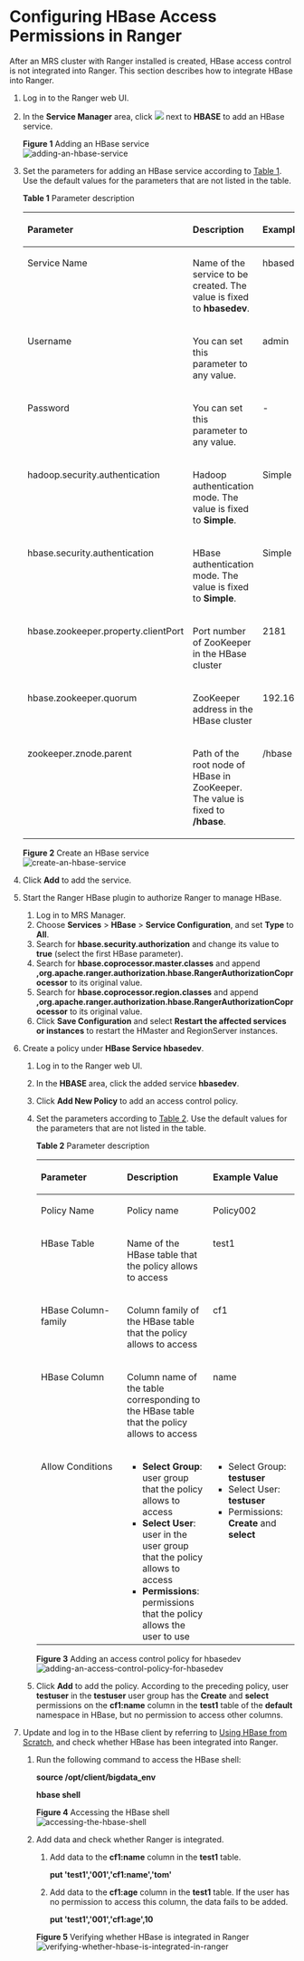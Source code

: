 # Configuring HBase Access Permissions in Ranger<a name="EN-US_TOPIC_0228886237"></a>

After an MRS cluster with Ranger installed is created, HBase access control is not integrated into Ranger. This section describes how to integrate HBase into Ranger.

1.  Log in to the Ranger web UI.
2.  In the  **Service Manager**  area, click  ![](figures/icon_mrs_jiahao.png)  next to  **HBASE**  to add an HBase service.

    **Figure  1**  Adding an HBase service<a name="fig1355517248383"></a>  
    ![](figures/adding-an-hbase-service.png "adding-an-hbase-service")

3.  Set the parameters for adding an HBase service according to  [Table 1](#table74220350178). Use the default values for the parameters that are not listed in the table.

    **Table  1**  Parameter description

    <a name="table74220350178"></a>
    <table><thead align="left"><tr id="row1743935151719"><th class="cellrowborder" valign="top" width="33.33333333333333%" id="mcps1.2.4.1.1"><p id="p13378105233519"><a name="p13378105233519"></a><a name="p13378105233519"></a>Parameter</p>
    </th>
    <th class="cellrowborder" valign="top" width="33.33333333333333%" id="mcps1.2.4.1.2"><p id="p7378652143515"><a name="p7378652143515"></a><a name="p7378652143515"></a>Description</p>
    </th>
    <th class="cellrowborder" valign="top" width="33.33333333333333%" id="mcps1.2.4.1.3"><p id="p337875211359"><a name="p337875211359"></a><a name="p337875211359"></a>Example Value</p>
    </th>
    </tr>
    </thead>
    <tbody><tr id="row94373551718"><td class="cellrowborder" valign="top" width="33.33333333333333%" headers="mcps1.2.4.1.1 "><p id="p13783525354"><a name="p13783525354"></a><a name="p13783525354"></a>Service Name</p>
    </td>
    <td class="cellrowborder" valign="top" width="33.33333333333333%" headers="mcps1.2.4.1.2 "><p id="p10378952103511"><a name="p10378952103511"></a><a name="p10378952103511"></a>Name of the service to be created. The value is fixed to <strong id="b6341155601315"><a name="b6341155601315"></a><a name="b6341155601315"></a>hbasedev</strong>.</p>
    </td>
    <td class="cellrowborder" valign="top" width="33.33333333333333%" headers="mcps1.2.4.1.3 "><p id="p143789524351"><a name="p143789524351"></a><a name="p143789524351"></a>hbasedev</p>
    </td>
    </tr>
    <tr id="row154353515177"><td class="cellrowborder" valign="top" width="33.33333333333333%" headers="mcps1.2.4.1.1 "><p id="p1037885253516"><a name="p1037885253516"></a><a name="p1037885253516"></a>Username</p>
    </td>
    <td class="cellrowborder" valign="top" width="33.33333333333333%" headers="mcps1.2.4.1.2 "><p id="p203781552183511"><a name="p203781552183511"></a><a name="p203781552183511"></a>You can set this parameter to any value.</p>
    </td>
    <td class="cellrowborder" valign="top" width="33.33333333333333%" headers="mcps1.2.4.1.3 "><p id="p193781526356"><a name="p193781526356"></a><a name="p193781526356"></a>admin</p>
    </td>
    </tr>
    <tr id="row243143511179"><td class="cellrowborder" valign="top" width="33.33333333333333%" headers="mcps1.2.4.1.1 "><p id="p13379115223515"><a name="p13379115223515"></a><a name="p13379115223515"></a>Password</p>
    </td>
    <td class="cellrowborder" valign="top" width="33.33333333333333%" headers="mcps1.2.4.1.2 "><p id="p437945273517"><a name="p437945273517"></a><a name="p437945273517"></a>You can set this parameter to any value.</p>
    </td>
    <td class="cellrowborder" valign="top" width="33.33333333333333%" headers="mcps1.2.4.1.3 "><p id="p123791352153520"><a name="p123791352153520"></a><a name="p123791352153520"></a>-</p>
    </td>
    </tr>
    <tr id="row343153551716"><td class="cellrowborder" valign="top" width="33.33333333333333%" headers="mcps1.2.4.1.1 "><p id="p1243163517179"><a name="p1243163517179"></a><a name="p1243163517179"></a>hadoop.security.authentication</p>
    </td>
    <td class="cellrowborder" valign="top" width="33.33333333333333%" headers="mcps1.2.4.1.2 "><p id="p243103561716"><a name="p243103561716"></a><a name="p243103561716"></a>Hadoop authentication mode. The value is fixed to <strong id="b137387313142"><a name="b137387313142"></a><a name="b137387313142"></a>Simple</strong>.</p>
    </td>
    <td class="cellrowborder" valign="top" width="33.33333333333333%" headers="mcps1.2.4.1.3 "><p id="p843133512171"><a name="p843133512171"></a><a name="p843133512171"></a>Simple</p>
    </td>
    </tr>
    <tr id="row174315352174"><td class="cellrowborder" valign="top" width="33.33333333333333%" headers="mcps1.2.4.1.1 "><p id="p12432355173"><a name="p12432355173"></a><a name="p12432355173"></a>hbase.security.authentication</p>
    </td>
    <td class="cellrowborder" valign="top" width="33.33333333333333%" headers="mcps1.2.4.1.2 "><p id="p54303512175"><a name="p54303512175"></a><a name="p54303512175"></a>HBase authentication mode. The value is fixed to <strong id="b10695349144"><a name="b10695349144"></a><a name="b10695349144"></a>Simple</strong>.</p>
    </td>
    <td class="cellrowborder" valign="top" width="33.33333333333333%" headers="mcps1.2.4.1.3 "><p id="p184373591715"><a name="p184373591715"></a><a name="p184373591715"></a>Simple</p>
    </td>
    </tr>
    <tr id="row174314357170"><td class="cellrowborder" valign="top" width="33.33333333333333%" headers="mcps1.2.4.1.1 "><p id="p343153517173"><a name="p343153517173"></a><a name="p343153517173"></a>hbase.zookeeper.property.clientPort</p>
    </td>
    <td class="cellrowborder" valign="top" width="33.33333333333333%" headers="mcps1.2.4.1.2 "><p id="p1543173551716"><a name="p1543173551716"></a><a name="p1543173551716"></a>Port number of ZooKeeper in the HBase cluster</p>
    </td>
    <td class="cellrowborder" valign="top" width="33.33333333333333%" headers="mcps1.2.4.1.3 "><p id="p16432358177"><a name="p16432358177"></a><a name="p16432358177"></a>2181</p>
    </td>
    </tr>
    <tr id="row1043335111715"><td class="cellrowborder" valign="top" width="33.33333333333333%" headers="mcps1.2.4.1.1 "><p id="p343183531710"><a name="p343183531710"></a><a name="p343183531710"></a>hbase.zookeeper.quorum</p>
    </td>
    <td class="cellrowborder" valign="top" width="33.33333333333333%" headers="mcps1.2.4.1.2 "><p id="p14431735181716"><a name="p14431735181716"></a><a name="p14431735181716"></a>ZooKeeper address in the HBase cluster</p>
    </td>
    <td class="cellrowborder" valign="top" width="33.33333333333333%" headers="mcps1.2.4.1.3 "><p id="p13980205719194"><a name="p13980205719194"></a><a name="p13980205719194"></a>192.168.0.7,192.168.0.8,192.168.0.9</p>
    </td>
    </tr>
    <tr id="row19708163015201"><td class="cellrowborder" valign="top" width="33.33333333333333%" headers="mcps1.2.4.1.1 "><p id="p1370953092011"><a name="p1370953092011"></a><a name="p1370953092011"></a>zookeeper.znode.parent</p>
    </td>
    <td class="cellrowborder" valign="top" width="33.33333333333333%" headers="mcps1.2.4.1.2 "><p id="p4709123012208"><a name="p4709123012208"></a><a name="p4709123012208"></a>Path of the root node of HBase in ZooKeeper. The value is fixed to <strong id="b1550684011515"><a name="b1550684011515"></a><a name="b1550684011515"></a>/hbase</strong>.</p>
    </td>
    <td class="cellrowborder" valign="top" width="33.33333333333333%" headers="mcps1.2.4.1.3 "><p id="p4709163092020"><a name="p4709163092020"></a><a name="p4709163092020"></a>/hbase</p>
    </td>
    </tr>
    </tbody>
    </table>

    **Figure  2**  Create an HBase service<a name="fig39091316015"></a>  
    ![](figures/create-an-hbase-service.png "create-an-hbase-service")

4.  Click  **Add**  to add the service.
5.  Start the Ranger HBase plugin to authorize Ranger to manage HBase.
    1.  Log in to MRS Manager.
    2.  Choose  **Services**  \>  **HBase**  \>  **Service Configuration**, and set  **Type**  to  **All**.
    3.  Search for  **hbase.security.authorization**  and change its value to  **true**  \(select the first HBase parameter\).
    4.  Search for  **hbase.coprocessor.master.classes**  and append  **,org.apache.ranger.authorization.hbase.RangerAuthorizationCoprocessor**  to its original value.
    5.  Search for  **hbase.coprocessor.region.classes**  and append  **,org.apache.ranger.authorization.hbase.RangerAuthorizationCoprocessor**  to its original value.
    6.  Click  **Save Configuration**  and select  **Restart the affected services or instances**  to restart the HMaster and RegionServer instances.

6.  Create a policy under  **HBase Service hbasedev**.
    1.  Log in to the Ranger web UI.
    2.  In the  **HBASE**  area, click the added service  **hbasedev**.
    3.  Click  **Add New Policy**  to add an access control policy.
    4.  Set the parameters according to  [Table 2](#table116322231534). Use the default values for the parameters that are not listed in the table.

        **Table  2**  Parameter description

        <a name="table116322231534"></a>
        <table><thead align="left"><tr id="row11633152314316"><th class="cellrowborder" valign="top" width="33.33333333333333%" id="mcps1.2.4.1.1"><p id="p1260833016420"><a name="p1260833016420"></a><a name="p1260833016420"></a>Parameter</p>
        </th>
        <th class="cellrowborder" valign="top" width="33.33333333333333%" id="mcps1.2.4.1.2"><p id="p156082301046"><a name="p156082301046"></a><a name="p156082301046"></a>Description</p>
        </th>
        <th class="cellrowborder" valign="top" width="33.33333333333333%" id="mcps1.2.4.1.3"><p id="p1060811302417"><a name="p1060811302417"></a><a name="p1060811302417"></a>Example Value</p>
        </th>
        </tr>
        </thead>
        <tbody><tr id="row1163310231234"><td class="cellrowborder" valign="top" width="33.33333333333333%" headers="mcps1.2.4.1.1 "><p id="p1865510429816"><a name="p1865510429816"></a><a name="p1865510429816"></a>Policy Name</p>
        </td>
        <td class="cellrowborder" valign="top" width="33.33333333333333%" headers="mcps1.2.4.1.2 "><p id="p19547132615414"><a name="p19547132615414"></a><a name="p19547132615414"></a>Policy name</p>
        </td>
        <td class="cellrowborder" valign="top" width="33.33333333333333%" headers="mcps1.2.4.1.3 "><p id="p46331231316"><a name="p46331231316"></a><a name="p46331231316"></a>Policy002</p>
        </td>
        </tr>
        <tr id="row9633142318314"><td class="cellrowborder" valign="top" width="33.33333333333333%" headers="mcps1.2.4.1.1 "><p id="p11633172313315"><a name="p11633172313315"></a><a name="p11633172313315"></a>HBase Table</p>
        </td>
        <td class="cellrowborder" valign="top" width="33.33333333333333%" headers="mcps1.2.4.1.2 "><p id="p45473261944"><a name="p45473261944"></a><a name="p45473261944"></a>Name of the HBase table that the policy allows to access</p>
        </td>
        <td class="cellrowborder" valign="top" width="33.33333333333333%" headers="mcps1.2.4.1.3 "><p id="p2063314239314"><a name="p2063314239314"></a><a name="p2063314239314"></a>test1</p>
        </td>
        </tr>
        <tr id="row863372320317"><td class="cellrowborder" valign="top" width="33.33333333333333%" headers="mcps1.2.4.1.1 "><p id="p16335231835"><a name="p16335231835"></a><a name="p16335231835"></a>HBase Column-family</p>
        </td>
        <td class="cellrowborder" valign="top" width="33.33333333333333%" headers="mcps1.2.4.1.2 "><p id="p054718261244"><a name="p054718261244"></a><a name="p054718261244"></a>Column family of the HBase table that the policy allows to access</p>
        </td>
        <td class="cellrowborder" valign="top" width="33.33333333333333%" headers="mcps1.2.4.1.3 "><p id="p176331023136"><a name="p176331023136"></a><a name="p176331023136"></a>cf1</p>
        </td>
        </tr>
        <tr id="row1663420237318"><td class="cellrowborder" valign="top" width="33.33333333333333%" headers="mcps1.2.4.1.1 "><p id="p663414239318"><a name="p663414239318"></a><a name="p663414239318"></a>HBase Column</p>
        </td>
        <td class="cellrowborder" valign="top" width="33.33333333333333%" headers="mcps1.2.4.1.2 "><p id="p1754752616416"><a name="p1754752616416"></a><a name="p1754752616416"></a>Column name of the table corresponding to the HBase table that the policy allows to access</p>
        </td>
        <td class="cellrowborder" valign="top" width="33.33333333333333%" headers="mcps1.2.4.1.3 "><p id="p1063412318311"><a name="p1063412318311"></a><a name="p1063412318311"></a>name</p>
        </td>
        </tr>
        <tr id="row463413231318"><td class="cellrowborder" valign="top" width="33.33333333333333%" headers="mcps1.2.4.1.1 "><p id="p1263412231934"><a name="p1263412231934"></a><a name="p1263412231934"></a>Allow Conditions</p>
        </td>
        <td class="cellrowborder" valign="top" width="33.33333333333333%" headers="mcps1.2.4.1.2 "><a name="ul291972075620"></a><a name="ul291972075620"></a><ul id="ul291972075620"><li><strong id="b1804939152017"><a name="b1804939152017"></a><a name="b1804939152017"></a>Select Group</strong>: user group that the policy allows to access</li><li><strong id="b106013419203"><a name="b106013419203"></a><a name="b106013419203"></a>Select User</strong>: user in the user group that the policy allows to access</li><li><strong id="b18863104282018"><a name="b18863104282018"></a><a name="b18863104282018"></a>Permissions</strong>: permissions that the policy allows the user to use</li></ul>
        </td>
        <td class="cellrowborder" valign="top" width="33.33333333333333%" headers="mcps1.2.4.1.3 "><a name="ul11428874228"></a><a name="ul11428874228"></a><ul id="ul11428874228"><li>Select Group: <strong id="b21006446206"><a name="b21006446206"></a><a name="b21006446206"></a>testuser</strong></li><li>Select User: <strong id="b1437524511209"><a name="b1437524511209"></a><a name="b1437524511209"></a>testuser</strong></li><li>Permissions: <strong id="b17345104615201"><a name="b17345104615201"></a><a name="b17345104615201"></a>Create</strong> and <strong id="b183461146132016"><a name="b183461146132016"></a><a name="b183461146132016"></a>select</strong></li></ul>
        </td>
        </tr>
        </tbody>
        </table>

        **Figure  3**  Adding an access control policy for hbasedev<a name="fig2047532791212"></a>  
        ![](figures/adding-an-access-control-policy-for-hbasedev.png "adding-an-access-control-policy-for-hbasedev")

    5.  Click  **Add**  to add the policy. According to the preceding policy, user  **testuser**  in the  **testuser**  user group has the  **Create**  and  **select**  permissions on the  **cf1:name**  column in the  **test1**  table of the  **default**  namespace in HBase, but no permission to access other columns.

7.  Update and log in to the HBase client by referring to  [Using HBase from Scratch](using-hbase-from-scratch.md), and check whether HBase has been integrated into Ranger.
    1.  Run the following command to access the HBase shell:

        **source /opt/client/bigdata\_env**

        **hbase shell**

        **Figure  4**  Accessing the HBase shell<a name="fig194139416157"></a>  
        ![](figures/accessing-the-hbase-shell.png "accessing-the-hbase-shell")

    2.  Add data and check whether Ranger is integrated.

        1.  Add data to the  **cf1:name**  column in the  **test1**  table.

            **put 'test1','001','cf1:name','tom'**

        2.  Add data to the  **cf1:age**  column in the  **test1**  table. If the user has no permission to access this column, the data fails to be added.

            **put 'test1','001','cf1:age',10**

        **Figure  5**  Verifying whether HBase is integrated in Ranger<a name="fig11361364170"></a>  
        ![](figures/verifying-whether-hbase-is-integrated-in-ranger.png "verifying-whether-hbase-is-integrated-in-ranger")



